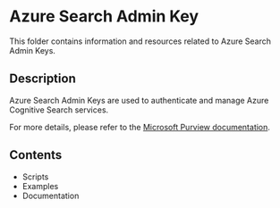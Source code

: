 # Azure Search Admin Key

This folder contains information and resources related to Azure Search Admin Keys.

## Description

Azure Search Admin Keys are used to authenticate and manage Azure Cognitive Search services.

For more details, please refer to the [Microsoft Purview documentation](https://learn.microsoft.com/en-us/purview/sit-defn-azure-search-admin-key).

## Contents

- Scripts
- Examples
- Documentation
